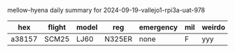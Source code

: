 mellow-hyena daily summary for 2024-09-19-vallejo1-rpi3a-uat-978

|hex|flight|model|reg|emergency|mil|weirdo|
|--|--|--|--|--|--|--|
|a38157|SCM25|LJ60|N325ER|none|F|yyy|
